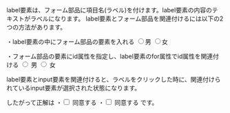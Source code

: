label要素は、フォーム部品に項目名(ラベル)を付けます。label要素の内容のテキストがラベルになります。
label要素とフォーム部品を関連付けるには以下の2つの方法があります。

・label要素の中にフォーム部品の要素を入れる
<label><input type="radio" name="form1" value="man">男</label>
<label><input type="radio" name="form1" value="woman">女</label>

・フォーム部品の要素にid属性を指定し、label要素のfor属性でid属性を関連付ける
<input type="radio" name="form1" value="man" id="id1">
<label for="id1">男</label>
<input type="radio" name="form1" value="woman" id="id2">
<label for="id2">女</label>

label要素とinput要素を関連付けると、ラベルをクリックした時に、関連付けられているinput要素が選択された状態になります。

したがって正解は
・<label><input type="checkbox" value="yes"> 同意する</label>
・<input type="checkbox" value="yes" id="id1">
<label for="id1"> 同意する</label>
です。
